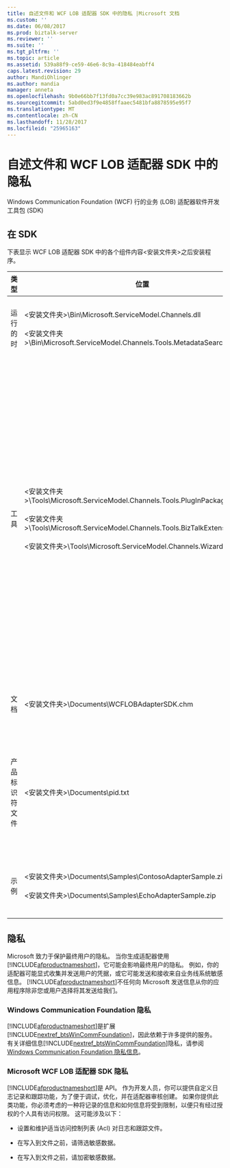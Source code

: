 ```yaml
---
title: 自述文件和 WCF LOB 适配器 SDK 中的隐私 |Microsoft 文档
ms.custom: ''
ms.date: 06/08/2017
ms.prod: biztalk-server
ms.reviewer: ''
ms.suite: ''
ms.tgt_pltfrm: ''
ms.topic: article
ms.assetid: 539a88f9-ce59-46e6-8c9a-418484eabff4
caps.latest.revision: 29
author: MandiOhlinger
ms.author: mandia
manager: anneta
ms.openlocfilehash: 9b0e66bb7f13fd0a7cc39e983ac891708183662b
ms.sourcegitcommit: 5abd0ed3f9e4858ffaaec5481bfa8878595e95f7
ms.translationtype: MT
ms.contentlocale: zh-CN
ms.lasthandoff: 11/28/2017
ms.locfileid: "25965163"
---
```

# <a name="readme-and-privacy-in-the-wcf-lob-adapter-sdk"></a>自述文件和 WCF LOB 适配器 SDK 中的隐私
Windows Communication Foundation (WCF) 行的业务 (LOB) 适配器软件开发工具包 (SDK)  
  
## <a name="inside-the-sdk"></a>在 SDK  
 下表显示 WCF LOB 适配器 SDK 中的各个组件内容\<安装文件夹\>之后安装程序。  
  
|类型|位置|Description|  
|----------|--------------|-----------------|  
|运行的时|\<安装文件夹\>\Bin\Microsoft.ServiceModel.Channels.dll<br /><br /> \<安装文件夹\>\Bin\Microsoft.ServiceModel.Channels.Tools.MetadataSearchBrowse.dll|这些程序集包含运行时间包括在工具中使用的主窗体组件的基。|  
|工具|\<安装文件夹\>\Tools\Microsoft.ServiceModel.Channels.Tools.PlugInPackage.dll<br /><br /> \<安装文件夹\>\Tools\Microsoft.ServiceModel.Channels.Tools.BizTalkExtension.dll<br /><br /> \<安装文件夹\>\Tools\Microsoft.ServiceModel.Channels.Wizards.dll|**添加适配器服务引用 Visual Studio 插件**<br /><br /> （.NET 项目 [右键单击]，添加适配器服务引用）<br /><br /> **使用适配器 BizTalk Project 外接程序服务**<br /><br /> （BizTalk 项目 [右键单击]，添加，添加生成的项，使用适配器服务）<br /><br /> **WCF LOB 适配器开发向导**<br /><br /> （文件、 新的项目，Visual C#，WCF LOB 适配器）|  
|文档|\<安装文件夹\>\Documents\WCFLOBAdapterSDK.chm|此文件包含概念内容和此版本中受管理的参考内容。|  
|产品标识符文件|\<安装文件夹\>\Documents\pid.txt|此文件包含 WCF LOB 适配器 SDK 的产品标识符。 联系 Microsoft 客户服务和支持 (CSS) 时，请使用此产品标识符作为参考。|  
|示例|\<安装文件夹\>\Documents\Samples\ContosoAdapterSample.zip<br /><br /> \<安装文件夹\>\Documents\Samples\EchoAdapterSample.zip|示例文件夹包含两个示例适配器： Contoso 适配器和 Echo 适配器。|  

## <a name="privacy"></a>隐私
Microsoft 致力于保护最终用户的隐私。 当你生成适配器使用[!INCLUDE[afproductnameshort](../../includes/afproductnameshort-md.md)]，它可能会影响最终用户的隐私。 例如，你的适配器可能显式收集并发送用户的凭据，或它可能发送和接收来自业务线系统敏感信息。 [!INCLUDE[afproductnameshort](../../includes/afproductnameshort-md.md)]不任何向 Microsoft 发送信息从你的应用程序除非您或用户选择将其发送给我们。  
  
### <a name="windows-communication-foundation-privacy"></a>Windows Communication Foundation 隐私  
 [!INCLUDE[afproductnameshort](../../includes/afproductnameshort-md.md)]是扩展[!INCLUDE[nextref_btsWinCommFoundation](../../includes/nextref-btswincommfoundation-md.md)]，因此依赖于许多提供的服务。 有关详细信息[!INCLUDE[nextref_btsWinCommFoundation](../../includes/nextref-btswincommfoundation-md.md)]隐私，请参阅[Windows Communication Foundation 隐私信息](https://msdn.microsoft.com/library/ms733927.aspx)。  
  
### <a name="microsoft-wcf-lob-adapter-sdk-privacy"></a>Microsoft WCF LOB 适配器 SDK 隐私  
 [!INCLUDE[afproductnameshort](../../includes/afproductnameshort-md.md)]是 API。 作为开发人员，你可以提供自定义日志记录和跟踪功能，为了便于调试，优化，并在适配器审核创建。 如果你提供此类功能，你必须考虑的一种将记录的信息和如何信息将受到限制，以便只有经过授权的个人具有访问权限。 这可能涉及以下：  
  
-   设置和维护适当访问控制列表 (Acl) 对日志和跟踪文件。  
  
-   在写入到文件之前，请筛选敏感数据。  
  
-   在写入到文件之前，请加密敏感数据。  